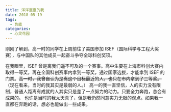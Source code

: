 ```yaml
---
title: 浑浑噩噩的我
date: 2018-05-19
tags:
  - 负能
categories:
  - 心灵花园
---
```

刚刚了解到，高一时的同学在上周前往了美国参加 ISEF（国际科学与工程大奖赛），与中国队的其他成员一起奋斗争夺全球科创奖项。

在我眼里，ISEF 曾是离我们遥不可及的一个赛事。高中生要在上海市科创大赛内取得一等奖，再在全国科创赛事内拿到一等奖，通过国家选拔，才能拿到 ISEF 的门票。~~高一时，我曾自认为是离这个目标最近的人，也只在市内拿到了三等奖。~~（现在看来，当时的我其实是最弱的人。）
高一的我一直坚信，人的实力没有限制，普通人距离有成就的人其实只是差了一点努力的动力。只要全力奔跑，总会有成果的。
也许是当时的我太天真了，但是我仍然同意实力无限的观点。如果我一直都在奔跑的话，想必也能做出一些成果。
